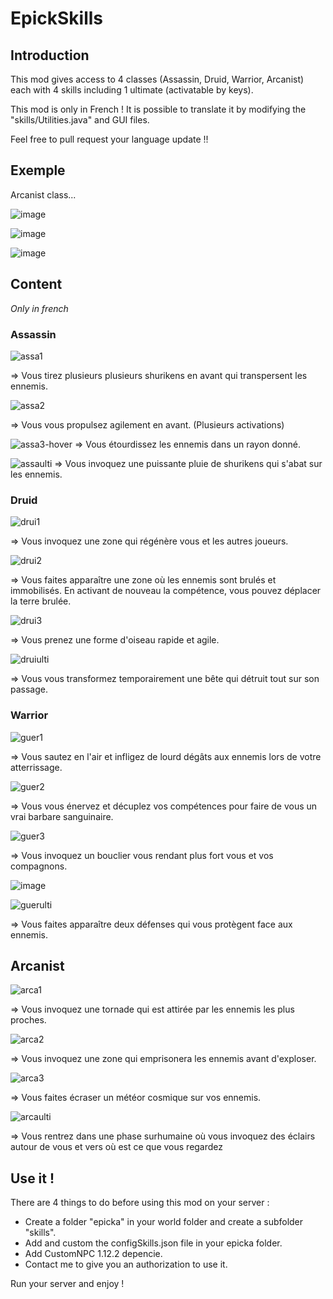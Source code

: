 # EpickSkills

## Introduction


This mod gives access to 4 classes (Assassin, Druid, Warrior, Arcanist) each with 4 skills including 1 ultimate (activatable by keys).

This mod is only in French !
It is possible to translate it by modifying the "skills/Utilities.java" and GUI files.

Feel free to pull request your language update !!

## Exemple 

Arcanist class...

![image](https://github.com/Titouan-Schotte/EpickSkills/assets/73279480/a77cf5e9-ae5b-4d84-a626-7635bf8b901e)

![image](https://github.com/Titouan-Schotte/EpickSkills/assets/73279480/f28ffc75-adf3-46be-b32b-e6cf6ff944d5)

![image](https://github.com/Titouan-Schotte/EpickSkills/assets/73279480/29892958-5925-4044-a75f-0f2821d93b55)



## Content
*Only in french*

### Assassin


![assa1](https://github.com/Titouan-Schotte/EpickSkills/assets/73279480/fde6c8ab-372d-445e-a02c-e0cc56240073)

=> Vous tirez plusieurs plusieurs shurikens en avant qui transpersent les ennemis. 


![assa2](https://github.com/Titouan-Schotte/EpickSkills/assets/73279480/ac234c14-36f3-4c82-b6d0-8b005e944ff1)

=> Vous vous propulsez agilement en avant. (Plusieurs activations)


![assa3-hover](https://github.com/Titouan-Schotte/EpickSkills/assets/73279480/10789b2c-d829-4746-a442-69401e6f5f42)
=> Vous étourdissez les ennemis dans un rayon donné.


![assaulti](https://github.com/Titouan-Schotte/EpickSkills/assets/73279480/a1f3ca2a-7596-477a-8cfb-c1e32aaaa373)
=> Vous invoquez une puissante pluie de shurikens qui s'abat sur les ennemis.




### Druid


![drui1](https://github.com/Titouan-Schotte/EpickSkills/assets/73279480/e78b60b2-9416-4ee2-876b-3dae4ad0f88e)

=> Vous invoquez une zone qui régénère vous et les autres joueurs.


![drui2](https://github.com/Titouan-Schotte/EpickSkills/assets/73279480/5e7b43d1-5a4d-4fae-83b2-03968e8ba047)

=> Vous faites apparaître une zone où les ennemis sont brulés et immobilisés. En activant de nouveau la compétence, vous pouvez déplacer la terre brulée.


![drui3](https://github.com/Titouan-Schotte/EpickSkills/assets/73279480/c23f6024-847e-4ecf-8ff6-6e9efaa57b44)

=> Vous prenez une forme d'oiseau rapide et agile.


![druiulti](https://github.com/Titouan-Schotte/EpickSkills/assets/73279480/a8363f1d-e1d4-4b2d-96fb-330ab9a961ca)

=> Vous vous transformez temporairement une bête qui détruit tout sur son passage. 




### Warrior


![guer1](https://github.com/Titouan-Schotte/EpickSkills/assets/73279480/e77b6557-5587-423a-9ce9-245093472171)

=> Vous sautez en l'air et infligez de lourd dégâts aux ennemis lors de votre atterrissage.


![guer2](https://github.com/Titouan-Schotte/EpickSkills/assets/73279480/f69382c9-595e-4509-aed6-9c1c63066233)

=> Vous vous énervez et décuplez vos compétences pour faire de vous un vrai barbare sanguinaire. 


![guer3](https://github.com/Titouan-Schotte/EpickSkills/assets/73279480/f408b27b-cd23-4891-8857-79c65e0c7ac2)

=> Vous invoquez un bouclier vous rendant plus fort vous et vos compagnons.

![image](https://github.com/Titouan-Schotte/EpickSkills/assets/73279480/ad5c5915-e4e5-4162-b84b-987f09f05d9f)



![guerulti](https://github.com/Titouan-Schotte/EpickSkills/assets/73279480/71d63c4e-0415-40f1-b1c3-cc3b2f9fd9d5)

=> Vous faites apparaître deux défenses qui vous protègent face aux ennemis.




## Arcanist


![arca1](https://github.com/Titouan-Schotte/EpickSkills/assets/73279480/70fd42a3-f8d4-42bd-a68d-c25fc651c6ed)

=> Vous invoquez une tornade qui est attirée par les ennemis les plus proches.


![arca2](https://github.com/Titouan-Schotte/EpickSkills/assets/73279480/6c83f311-3626-4877-b1ed-e5ddee63fd74)

=> Vous invoquez une zone qui emprisonera les ennemis avant d'exploser. 


![arca3](https://github.com/Titouan-Schotte/EpickSkills/assets/73279480/371a995e-db1e-491b-99cc-bb76a88c592f)

=> Vous faites écraser un météor cosmique sur vos ennemis.


![arcaulti](https://github.com/Titouan-Schotte/EpickSkills/assets/73279480/66361699-ccca-4cc2-a225-bd4f28cbea62)

=> Vous rentrez dans une phase surhumaine où vous invoquez des éclairs autour de vous et vers où est ce que vous regardez







## Use it !

There are 4 things to do before using this mod on your server :

- Create a folder "epicka" in your world folder and create a subfolder "skills".
- Add and custom the configSkills.json file in your epicka folder.
- Add CustomNPC 1.12.2 depencie.
- Contact me to give you an authorization to use it.

Run your server and enjoy !
